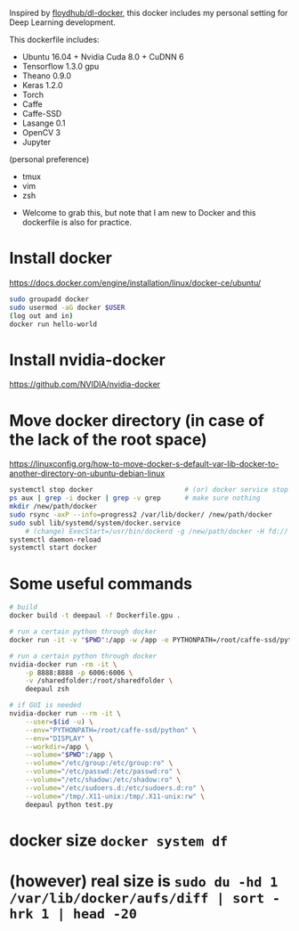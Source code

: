 
Inspired by [floydhub/dl-docker](https://github.com/floydhub/dl-docker), this docker includes my personal setting for Deep Learning development.

This dockerfile includes:
- Ubuntu 16.04 + Nvidia Cuda 8.0 + CuDNN 6
- Tensorflow 1.3.0 gpu
- Theano 0.9.0
- Keras 1.2.0
- Torch
- Caffe
- Caffe-SSD
- Lasange 0.1
- OpenCV 3
- Jupyter

(personal preference)
- tmux
- vim
- zsh

* Welcome to grab this, but note that I am new to Docker and this dockerfile is also for practice. 

# Install docker
https://docs.docker.com/engine/installation/linux/docker-ce/ubuntu/

```bash
sudo groupadd docker
sudo usermod -aG docker $USER
(log out and in)
docker run hello-world
```

# Install nvidia-docker
https://github.com/NVIDIA/nvidia-docker

# Move docker directory (in case of the lack of the root space)
https://linuxconfig.org/how-to-move-docker-s-default-var-lib-docker-to-another-directory-on-ubuntu-debian-linux
```bash
systemctl stop docker                       # (or) docker service stop
ps aux | grep -i docker | grep -v grep      # make sure nothing 
mkdir /new/path/docker
sudo rsync -axP --info=progress2 /var/lib/docker/ /new/path/docker
sudo subl lib/systemd/system/docker.service
    # (change) ExecStart=/usr/bin/dockerd -g /new/path/docker -H fd://
systemctl daemon-reload
systemctl start docker
```

# Some useful commands

```bash
# build
docker build -t deepaul -f Dockerfile.gpu .

# run a certain python through docker
docker run -it -v "$PWD":/app -w /app -e PYTHONPATH=/root/caffe-ssd/python deepaul python xxx.py

# run a certain python through docker
nvidia-docker run -rm -it \
    -p 8888:8888 -p 6006:6006 \
    -v /sharedfolder:/root/sharedfolder \
    deepaul zsh

# if GUI is needed
nvidia-docker run --rm -it \
    --user=$(id -u) \
    --env="PYTHONPATH=/root/caffe-ssd/python" \
    --env="DISPLAY" \
    --workdir=/app \
    --volume="$PWD":/app \
    --volume="/etc/group:/etc/group:ro" \
    --volume="/etc/passwd:/etc/passwd:ro" \
    --volume="/etc/shadow:/etc/shadow:ro" \
    --volume="/etc/sudoers.d:/etc/sudoers.d:ro" \
    --volume="/tmp/.X11-unix:/tmp/.X11-unix:rw" \
    deepaul python test.py
```

# docker size `docker system df`
# (however) real size is `sudo du -hd 1 /var/lib/docker/aufs/diff | sort -hrk 1 | head -20`
